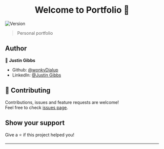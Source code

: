 <h1 align="center">Welcome to Portfolio 👋</h1>
<p>
  <img alt="Version" src="https://img.shields.io/badge/version- -blue.svg?cacheSeconds=2592000" />
</p>

> Personal portfolio

## Author

👤 **Justin Gibbs**

* Github: [@wonkyDialup](https://github.com/wonkyDialup)
* LinkedIn: [@Justin Gibbs](https://https://www.linkedin.com/in/justin-gibbs-215319141/)

## 🤝 Contributing

Contributions, issues and feature requests are welcome!<br />Feel free to check [issues page](https://github.com/wonkyDialup/personal-portfolio/issues). 

## Show your support

Give a ⭐️ if this project helped you!

***
<!-- _This README was generated with ❤️ by [readme-md-generator](https://github.com/kefranabg/readme-md-generator)_ -->